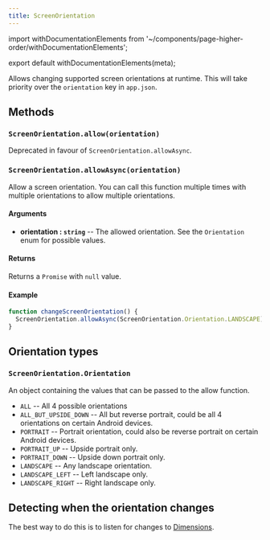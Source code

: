 ```yaml
---
title: ScreenOrientation
---
```


import withDocumentationElements from '~/components/page-higher-order/withDocumentationElements';

export default withDocumentationElements(meta);

Allows changing supported screen orientations at runtime. This will take priority over the `orientation` key in `app.json`.

## Methods

### `ScreenOrientation.allow(orientation)`

Deprecated in favour of `ScreenOrientation.allowAsync`.

### `ScreenOrientation.allowAsync(orientation)`

Allow a screen orientation. You can call this function multiple times with multiple orientations to allow multiple orientations.


#### Arguments

-   **orientation : `string`** -- The allowed orientation. See the `Orientation` enum for possible values.

#### Returns

Returns a `Promise` with `null` value.

#### Example

```javascript
function changeScreenOrientation() {
  ScreenOrientation.allowAsync(ScreenOrientation.Orientation.LANDSCAPE);
}
```

## Orientation types

### `ScreenOrientation.Orientation`

An object containing the values that can be passed to the allow function.

-   `ALL` -- All 4 possible orientations
-   `ALL_BUT_UPSIDE_DOWN` -- All but reverse portrait, could be all 4 orientations on certain Android devices.
-   `PORTRAIT` -- Portrait orientation, could also be reverse portrait on certain Android devices.
-   `PORTRAIT_UP` -- Upside portrait only.
-   `PORTRAIT_DOWN` -- Upside down portrait only.
-   `LANDSCAPE` -- Any landscape orientation.
-   `LANDSCAPE_LEFT` -- Left landscape only.
-   `LANDSCAPE_RIGHT` -- Right landscape only.

## Detecting when the orientation changes

The best way to do this is to listen for changes to [Dimensions](https://facebook.github.io/react-native/docs/dimensions.html).
